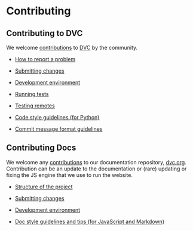 # Contributing

## Contributing to DVC

We welcome [contributions](/doc/user-guide/contributing/core) to
[DVC](https://github.com/iterative/dvc) by the community.

- [How to report a problem](/doc/user-guide/contributing/core#how-to-report-a-problem)

- [Submitting changes](/doc/user-guide/contributing/core#submitting-changes)

- [Development environment](/doc/user-guide/contributing/core#development-environment)

- [Running tests](/doc/user-guide/contributing/core#running-tests)

- [Testing remotes](/doc/user-guide/contributing/core#testing-remotes)

- [Code style guidelines (for Python)](/doc/user-guide/contributing/core#code-style-guidelines-for-python)

- [Commit message format guidelines](/doc/user-guide/contributing/core#commit-message-format-guidelines)

## Contributing Docs

We welcome any [contributions](/doc/user-guide/contributing/docs) to our
documentation repository, [dvc.org](https://github.com/iterative/dvc.org).
Contribution can be an update to the documentation or (rare) updating or fixing
the JS engine that we use to run the website.

- [Structure of the project](/doc/user-guide/contributing/docs#structure-of-the-project)

- [Submitting changes](/doc/user-guide/contributing/docs#submitting-changes)

- [Development environment](/doc/user-guide/contributing/docs#development-environment)

- [Doc style guidelines and tips (for JavaScript and Markdown)](/doc/user-guide/contributing/docs#doc-style-guidelines-and-tips-for-java-script-and-markdown)
